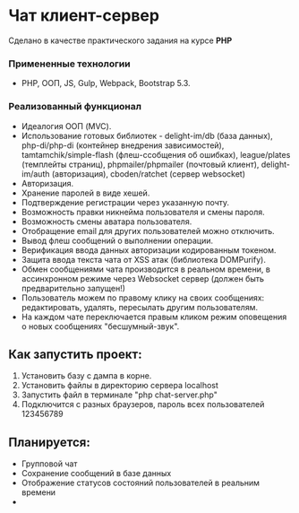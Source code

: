 # Чат клиент-сервер

Сделано в качестве практического задания на курсе **PHP**

### Примененные технологии
* PHP, ООП, JS, Gulp, Webpack, Bootstrap 5.3.

### Реализованный функционал

* Идеалогия ООП (MVC).
* Использование готовых библиотек - delight-im/db (база данных), php-di/php-di (контейнер внедрения зависимостей), tamtamchik/simple-flash (флеш-ссобщения об ошибках), league/plates (темплейты страниц), phpmailer/phpmailer (почтовый клиент), delight-im/auth (авторизация), cboden/ratchet (сервер websocket)
* Авторизация.
* Хранение паролей в виде хешей. 
* Подтверждение регистрации через указанную почту.
* Возможность правки никнейма пользователя и смены пароля.
* Возможность смены аватара пользователя.
* Отобращение email для других пользователей можно отключить.
* Вывод флеш сообщений о выполнении операции.
* Верификация ввода данных авторизации кодированным токеном.
* Защита ввода текста чата от XSS атак (библиотека DOMPurify).
* Обмен сообщениями чата производится в реальном времени, в ассинхронном режиме через Websocket сервер (должен быть предварительно запущен!)
* Пользователь можем по правому клику на своих сообщениях: редактировать, удалять, пересылать другим пользователям.
* На каждом чате переключается правым кликом режим оповещения о новых сообщениях "бесшумный-звук". 

## Как запустить проект:
1. Установить базу с дампа в корне.
2. Установить файлы в директорию сервера localhost
3. Запустить файл в терминале "php chat-server.php"
4. Подключится с разных браузеров, пароль всех пользователей 123456789

## Планируется:
* Групповой чат
* Сохранение сообщений в базе данных
* Отображение статусов состояний пользователей в реальним времени
* 



